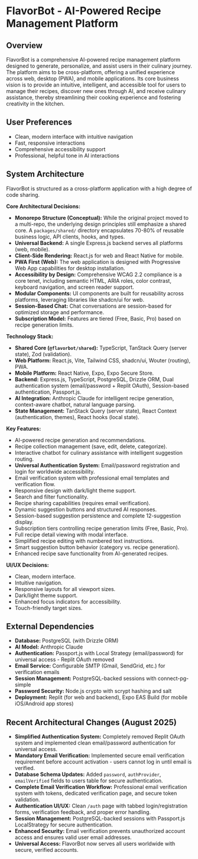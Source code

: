 # FlavorBot - AI-Powered Recipe Management Platform

## Overview
FlavorBot is a comprehensive AI-powered recipe management platform designed to generate, personalize, and assist users in their culinary journey. The platform aims to be cross-platform, offering a unified experience across web, desktop (PWA), and mobile applications. Its core business vision is to provide an intuitive, intelligent, and accessible tool for users to manage their recipes, discover new ones through AI, and receive culinary assistance, thereby streamlining their cooking experience and fostering creativity in the kitchen.

## User Preferences
- Clean, modern interface with intuitive navigation
- Fast, responsive interactions
- Comprehensive accessibility support
- Professional, helpful tone in AI interactions

## System Architecture
FlavorBot is structured as a cross-platform application with a high degree of code sharing.

**Core Architectural Decisions:**
- **Monorepo Structure (Conceptual):** While the original project moved to a multi-repo, the underlying design principles still emphasize a shared core. A `packages/shared/` directory encapsulates 70-80% of reusable business logic, API clients, hooks, and types.
- **Universal Backend:** A single Express.js backend serves all platforms (web, mobile).
- **Client-Side Rendering:** React.js for web and React Native for mobile.
- **PWA First (Web):** The web application is designed with Progressive Web App capabilities for desktop installation.
- **Accessibility by Design:** Comprehensive WCAG 2.2 compliance is a core tenet, including semantic HTML, ARIA roles, color contrast, keyboard navigation, and screen reader support.
- **Modular Components:** UI components are built for reusability across platforms, leveraging libraries like shadcn/ui for web.
- **Session-Based Chat:** Chat conversations are session-based for optimized storage and performance.
- **Subscription Model:** Features are tiered (Free, Basic, Pro) based on recipe generation limits.

**Technology Stack:**
- **Shared Core (`@flavorbot/shared`):** TypeScript, TanStack Query (server state), Zod (validation).
- **Web Platform:** React.js, Vite, Tailwind CSS, shadcn/ui, Wouter (routing), PWA.
- **Mobile Platform:** React Native, Expo, Expo Secure Store.
- **Backend:** Express.js, TypeScript, PostgreSQL, Drizzle ORM, Dual authentication system (email/password + Replit OAuth), Session-based authentication, Passport.js.
- **AI Integration:** Anthropic Claude for intelligent recipe generation, context-aware chatbot, natural language parsing.
- **State Management:** TanStack Query (server state), React Context (authentication, themes), React hooks (local state).

**Key Features:**
- AI-powered recipe generation and recommendations.
- Recipe collection management (save, edit, delete, categorize).
- Interactive chatbot for culinary assistance with intelligent suggestion routing.
- **Universal Authentication System:** Email/password registration and login for worldwide accessibility.
- Email verification system with professional email templates and verification flow.
- Responsive design with dark/light theme support.
- Search and filter functionality.
- Recipe sharing capabilities (requires email verification).
- Dynamic suggestion buttons and structured AI responses.
- Session-based suggestion persistence and complete 12-suggestion display.
- Subscription tiers controlling recipe generation limits (Free, Basic, Pro).
- Full recipe detail viewing with modal interface.
- Simplified recipe editing with numbered text instructions.
- Smart suggestion button behavior (category vs. recipe generation).
- Enhanced recipe save functionality from AI-generated recipes.

**UI/UX Decisions:**
- Clean, modern interface.
- Intuitive navigation.
- Responsive layouts for all viewport sizes.
- Dark/light theme support.
- Enhanced focus indicators for accessibility.
- Touch-friendly target sizes.

## External Dependencies
- **Database:** PostgreSQL (with Drizzle ORM)
- **AI Model:** Anthropic Claude
- **Authentication:** Passport.js with Local Strategy (email/password) for universal access - Replit OAuth removed
- **Email Service:** Configurable SMTP (Gmail, SendGrid, etc.) for verification emails
- **Session Management:** PostgreSQL-backed sessions with connect-pg-simple
- **Password Security:** Node.js crypto with scrypt hashing and salt
- **Deployment:** Replit (for web and backend), Expo EAS Build (for mobile iOS/Android app stores)

## Recent Architectural Changes (August 2025)
- **Simplified Authentication System:** Completely removed Replit OAuth system and implemented clean email/password authentication for universal access.
- **Mandatory Email Verification:** Implemented secure email verification requirement before account activation - users cannot log in until email is verified.
- **Database Schema Updates:** Added `password`, `authProvider`, `emailVerified` fields to users table for secure authentication.
- **Complete Email Verification Workflow:** Professional email verification system with tokens, dedicated verification page, and secure token validation.
- **Authentication UI/UX:** Clean `/auth` page with tabbed login/registration forms, verification feedback, and proper error handling.
- **Session Management:** PostgreSQL-backed sessions with Passport.js LocalStrategy for secure authentication.
- **Enhanced Security:** Email verification prevents unauthorized account access and ensures valid user email addresses.
- **Universal Access:** FlavorBot now serves all users worldwide with secure, verified accounts.